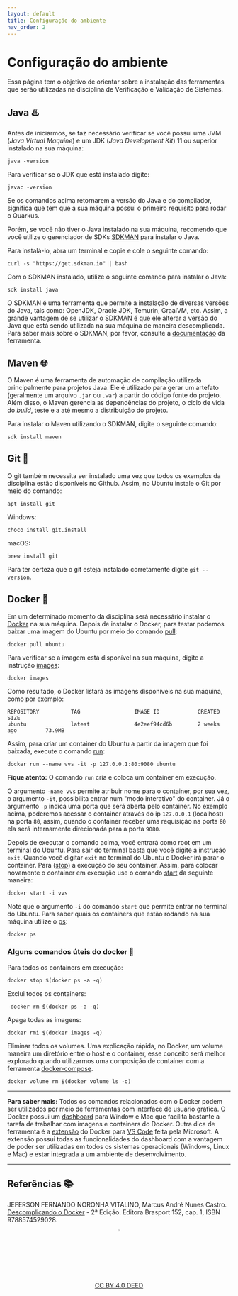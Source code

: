 ```yaml
---
layout: default
title: Configuração do ambiente
nav_order: 2
---
```


# Configuração do ambiente

Essa página tem o objetivo de orientar sobre a instalação das ferramentas que
serão utilizadas na disciplina de Verificação e Validação de Sistemas.

## Java ♨️

Antes de iniciarmos, se faz necessário verificar se você possui uma JVM
(*Java Virtual Maquine*) e um JDK (*Java Development Kit*) 11 ou superior
instalado na sua máquina:

    java -version

Para verificar se o JDK que está instalado digite:

    javac -version

Se os comandos acima retornarem a versão do Java e do compilador, significa que
tem que a sua máquina possui o primeiro requisito para rodar o Quarkus.

Porém, se você não tiver o Java instalado na sua máquina, recomendo que você
utilize o gerenciador de SDKs [SDKMAN](https://sdkman.io) para instalar o Java.

Para instalá-lo, abra um terminal e copie e cole o seguinte comando:

    curl -s "https://get.sdkman.io" | bash

Com o SDKMAN instalado, utilize o seguinte comando para instalar o Java:

    sdk install java

O SDKMAN é uma ferramenta que permite a instalação de diversas versões do Java,
tais como: OpenJDK, Oracle JDK, Temurin, GraalVM, etc. Assim, a grande vantagem
de se utilizar o SDKMAN é que ele alterar a versão do Java que está sendo
utilizada na sua máquina de maneira descomplicada. Para saber mais sobre o
SDKMAN, por favor, consulte a [documentação](https://sdkman.io) da ferramenta.

## Maven 🌐

O Maven é uma ferramenta de automação de compilação utilizada principalmente
para projetos Java. Ele é utilizado para gerar um artefato (geralmente um
arquivo `.jar` ou `.war`) a partir do código fonte do projeto. Além disso,
o Maven gerencia as dependências do projeto, o ciclo de vida do *build*, teste e
a até mesmo a distribuição do projeto.

Para instalar o Maven utilizando o SDKMAN, digite o seguinte comando:

    sdk install maven

## Git 🐙

O git também necessita ser instalado uma vez que todos os exemplos da disciplina
 estão disponíveis no Github. Assim, no Ubuntu instale o Git por meio do
 comando:

    apt install git

Windows:

    choco install git.install

macOS:

    brew install git

Para ter certeza que o git esteja instalado corretamente digite `git --version`.

## Docker 🐳

Em um determinado momento da disciplina será necessário instalar o
[Docker](https://docs.docker.com/get-docker/) na sua máquina.
Depois de instalar o Docker, para testar podemos baixar uma imagem do Ubuntu por
meio do comando [pull](https://docs.docker.com/engine/reference/commandline/pull/):

    docker pull ubuntu

Para verificar se a imagem está disponível na sua máquina, digite a instrução
[images](https://docs.docker.com/engine/reference/commandline/images/):

    docker images

Como resultado, o Docker listará as imagens disponíveis na sua máquina, como
por exemplo:

```shell
REPOSITORY          TAG                 IMAGE ID            CREATED             SIZE
ubuntu              latest              4e2eef94cd6b        2 weeks ago         73.9MB
```

Assim, para criar um container do Ubuntu a partir da imagem que foi baixada,
execute o comando
[run](https://docs.docker.com/engine/reference/commandline/run/):

    docker run --name vvs -it -p 127.0.0.1:80:9080 ubuntu

**Fique atento:** O comando `run` cria e coloca um container em execução.

O argumento `-name vvs` permite atribuir nome para o container, por sua vez, o
argumento `-it`, possibilita entrar num "modo interativo" do container. Já o
argumento `-p` indica uma porta que será aberta pelo container. No exemplo
acima, poderemos acessar o container através do ip `127.0.0.1` (localhost) na
porta `80`, assim, quando o container receber uma requisição na porta `80` ela
será internamente direcionada para a porta `9080`.

Depois de executar o comando acima, você entrará como root em um terminal do
Ubuntu. Para sair do terminal basta que você digite a instrução `exit`. Quando
você digitar `exit` no terminal do Ubuntu o Docker irá parar o container. Para
([stop](https://docs.docker.com/engine/reference/commandline/stop/)) a execução
 do seu container. Assim, para colocar novamente o container em execução use o
 comando [start](https://docs.docker.com/engine/reference/commandline/start/)
 da seguinte maneira:

    docker start -i vvs

Note que o argumento `-i` do comando `start` que permite entrar no terminal do
Ubuntu. Para saber quais os containers que estão rodando na sua máquina utilize
o [ps](https://docs.docker.com/engine/reference/commandline/ps/):

    docker ps

### Alguns comandos úteis do docker 📜

Para todos os containers em execução:

    docker stop $(docker ps -a -q)

Exclui todos os containers:

     docker rm $(docker ps -a -q)

Apaga todas as imagens:

    docker rmi $(docker images -q)

Eliminar todos os volumes. Uma explicação rápida, no Docker, um volume maneira
um diretório entre o host e o container, esse conceito será melhor explorado
quando utilizarmos uma composição de container com a ferramenta
 [docker-compose](https://docs.docker.com/compose/).

    docker volume rm $(docker volume ls -q)

___
**Para saber mais:** Todos os comandos relacionados com o Docker podem ser
utilizados por meio de ferramentas com interface de usuário gráfica. O Docker
possui um [dashboard](https://docs.docker.com/desktop/dashboard/) para Window
e Mac que facilita bastante a tarefa de trabalhar com imagens e containers do
Docker. Outra dica de ferramenta é a
[extensão](https://marketplace.visualstudio.com/items?itemName=ms-azuretools.vscode-docker)
do Docker para [VS Code](https://code.visualstudio.com) feita pela Microsoft.
A extensão possui todas as funcionalidades do dashboard com a vantagem de poder
ser utilizadas em todos os sistemas operacionais (Windows, Linux e Mac) e estar
integrada a um ambiente de desenvolvimento.

---

## Referências 📚

JEFERSON FERNANDO NORONHA VITALINO, Marcus André Nunes Castro. [Descomplicando o Docker](https://biblioteca.ifrs.edu.br/pergamum_ifrs/biblioteca_s/acesso_login.php?cod_acervo_acessibilidade=5033249&acesso=aHR0cHM6Ly9taWRkbGV3YXJlLWJ2LmFtNC5jb20uYnIvU1NPL2lmcnMvOTc4ODU3NDUyOTAyOA==&label=acesso%20restrito) - 2ª Edição. Editora Brasport 152, cap. 1, ISBN 9788574529028.

<center>
<a href="https://rpmhub.dev" target="blanck"><img src="imgs/logo.png" alt="Rodrigo Prestes Machado" width="3%" height="3%" border=0 style="border:0; text-decoration:none; outline:none"></a><br/>
<a rel="license" href="http://creativecommons.org/licenses/by/4.0/">CC BY 4.0 DEED</a>
</center>